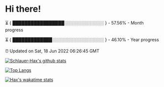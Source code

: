 # Hi there!

⏳ { █████████████████░░░░░░░░░░░░░ } - 57.56% - Month progress

⏳ { █████████████░░░░░░░░░░░░░░░░░ } - 46.10% - Year progress

⏰ Updated on Sat, 18 Jun 2022 06:26:45 GMT


[![Schlauer-Hax's github stats](https://github-readme-stats.vercel.app/api?username=Schlauer-Hax&show_icons=true&theme=dark&count_private=true)](https://github.com/Schlauer-Hax)


[![Top Langs](https://github-readme-stats.vercel.app/api/top-langs/?username=Schlauer-Hax&layout=compact&theme=dark)](https://github.com/Schlauer-Hax?tab=repositories)


[![Hax's wakatime stats](https://github-readme-stats.vercel.app/api/wakatime?username=Hax&theme=dark)](https://wakatime.com/@Hax)

